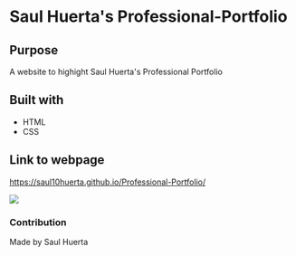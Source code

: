 # Saul Huerta's Professional-Portfolio

## Purpose
A website to highight Saul Huerta's Professional Portfolio

## Built with
* HTML
* CSS

## Link to webpage
https://saul10huerta.github.io/Professional-Portfolio/

![](html-professional-porfolio.png)

### Contribution
Made by Saul Huerta


